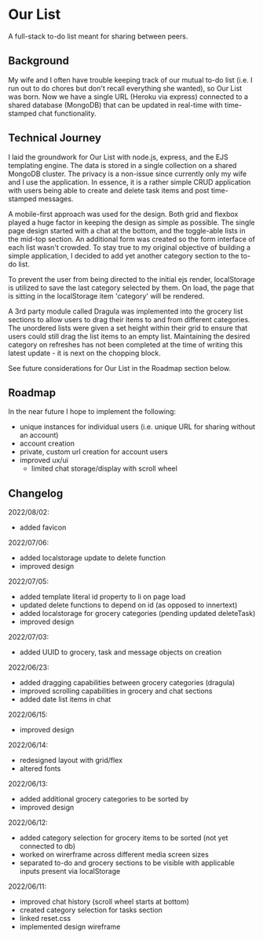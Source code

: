 # Our List

A full-stack to-do list meant for sharing between peers.
## Background

My wife and I often have trouble keeping track of our mutual to-do list 
(i.e. I run out to do chores but don't recall everything she wanted), so Our List was born. Now we have a single URL (Heroku via express) connected to a shared database (MongoDB) that can be updated in real-time with time-stamped chat functionality.
## Technical Journey

I laid the groundwork for Our List with node.js, express, and the EJS templating engine. 
The data is stored in a single collection on a shared MongoDB cluster. The privacy is a non-issue since currently only my wife and I use the application. In essence, it is a rather simple CRUD application with users being able to create and delete task items and post time-stamped messages.

A mobile-first approach was used for the design. Both grid and flexbox played a huge factor in keeping the design as simple as possible. The single page design started with a chat at the bottom, and the toggle-able lists in the mid-top section. An additional form was created so the form interface of each list wasn't crowded. To stay true to my original objective of building a simple application, I decided to add yet another category section to the to-do list. 

To prevent the user from being directed to the initial ejs render, localStorage is utilized to save the last category selected by them. On load, the page that is sitting in the localStorage item 'category' will be rendered.

A 3rd party module called Dragula was implemented into the grocery list sections to allow users to drag their items to and from different categories. The unordered lists were given a set height within their grid to ensure that users could still drag the list items to an empty list. Maintaining the desired category on refreshes has not been completed at the time of writing this latest update - it is next on the chopping block.

See future considerations for Our List in the Roadmap section below.

## Roadmap

In the near future I hope to implement the following:
- unique instances for individual users (i.e. unique URL for sharing without an account)
- account creation
- private, custom url creation for account users
- improved ux/ui
    - limited chat storage/display with scroll wheel

## Changelog

2022/08/02:

- added favicon

2022/07/06:

- added localstorage update to delete function
- improved design

2022/07/05:

- added template literal id property to li on page load
- updated delete functions to depend on id (as opposed to innertext)
- added localstorage for grocery categories (pending updated deleteTask)
- improved design

2022/07/03:

- added UUID to grocery, task and message objects on creation

2022/06/23:

- added dragging capabilities between grocery categories (dragula)
- improved scrolling capabilities in grocery and chat sections
- added date list items in chat

2022/06/15:

- improved design

2022/06/14:

- redesigned layout with grid/flex
- altered fonts

2022/06/13:

- added additional grocery categories to be sorted by
- improved design

2022/06/12:

- added category selection for grocery items to be sorted (not yet connected to db)
- worked on wirerframe across different media screen sizes
- separated to-do and grocery sections to be visible with applicable inputs present via localStorage

2022/06/11:

- improved chat history (scroll wheel starts at bottom)
- created category selection for tasks section
- linked reset.css
- implemented design wireframe